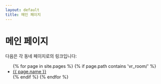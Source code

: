 ```yaml
---
layout: default
title: 메인 페이지
---
```


# 메인 페이지

다음은 각 동네 페이지로의 링크입니다:

<ul>
{% for page in site.pages %}
    {% if page.path contains 'vr_room/' %}
    <li><a href="{{ site.baseurl }}/{{ page.path }}">{{ page.name }}</a></li>
    {% endif %}
{% endfor %}
</ul>